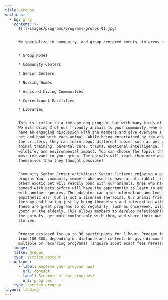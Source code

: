 ```yaml
---
title: Groups
sections:
  - bg: gray
    content: >-
      ![](/images/programs/programs-groups-01.jpg)


      We specialize in community- and group-centered events, in areas such as:


      * Group Homes

      * Community Centers

      * Senior Centers 

      * Nursing Homes

      * Assisted Living Communities

      * Correctional Facilities

      * Libraries


      This is similar to a therapy dog program, but with many kinds of animals!
      We will bring 3 of our friendly animals to your community, where we will
      have an engaging discussion with the members and give everyone a chance to
      pet and bond with each animal. While being entertained by the antics of
      the critters, they can learn about different topics such as pet care,
      animal training, parental care, trauma, emotional intelligence, local
      wildlife, and environmental impact. You can choose the topics that are
      most relevant to your group. The animals will teach them more about
      themselves than they thought possible! ​


      Community Senior Center activities: Senior Citizens enjoying a pet therapy
      program Your community members who used to have a cat, rabbit, reptile, or
      other exotic pet will readily bond with our animals. Ones who haven't
      bonded with pets before will have the opportunity to learn to empathize
      with another species. The educator can give information and lend an
      empathetic ear, but is not a licensed therapist. Our animal friends do the
      therapy and healing just by being themselves and interacting with people!
      These are great programs to do regularly, such as once/week, with troubled
      youth or the elderly. This allows members to develop relationships with
      the animals, get more comfortable with them, and share their own
      stories.  


      Program designed for up to 30 participants for 1 hour. Program fees range
      from 100-300, depending on distance and content. We give discounts for
      multiple or recurring programs! [Inquire about exact fees here](contact)!
    image: ''
    title: Groups
    type: section_content
  - actions:
      - label: Reserve your program now!
        url: contact
      - label: See more of our programs!
        url: programs
    type: section_program
layout: landing
---
```


